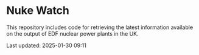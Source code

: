 # Nuke Watch

This repository includes code for retrieving the latest information available on the output of EDF nuclear power plants in the UK.

Last updated: 2025-01-30 09:11